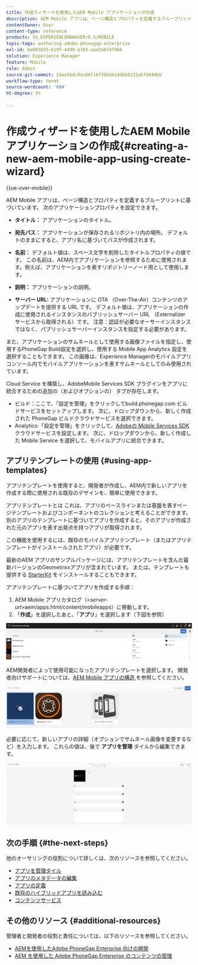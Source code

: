 ```yaml
---
title: 作成ウィザードを使用したAEM Mobile アプリケーションの作成
description: AEM Mobile アプリは、ページ構造とプロパティを定義するブループリントに基づいています。 このページでは、アプリテンプレートに基づいてアプリを作成する方法について説明します。
contentOwner: User
content-type: reference
products: SG_EXPERIENCEMANAGER/6.5/MOBILE
topic-tags: authoring-adobe-phonegap-enterprise
exl-id: be093025-b19f-4499-a7b5-aae5ab74f966
solution: Experience Manager
feature: Mobile
role: Admin
source-git-commit: 2dae56dc9ec66f1bf36bbb24d6b0315a5f5040bb
workflow-type: tm+mt
source-wordcount: '604'
ht-degree: 3%

---
```


# 作成ウィザードを使用したAEM Mobile アプリケーションの作成{#creating-a-new-aem-mobile-app-using-create-wizard}

{{ue-over-mobile}}

AEM Mobile アプリは、ページ構造とプロパティを定義するブループリントに基づいています。 次のアプリケーションプロパティを設定できます。

* **タイトル：** アプリケーションのタイトル。
* **宛先パス：** アプリケーションが保存されるリポジトリ内の場所。 デフォルトのままにすると、アプリ名に基づいてパスが作成されます。

* **名前：** デフォルト値は、スペース文字を削除したタイトルプロパティの値です。 この名前は、AEM内でアプリケーションを参照するために使用されます。例えば、アプリケーションを表すリポジトリーノード用として使用します。
* **説明：** アプリケーションの説明。
* **サーバー URL:** アプリケーションに OTA （Over-The-Air）コンテンツのアップデートを提供する URL です。 デフォルト値は、アプリケーションの作成に使用されるインスタンスのパブリッシュサーバー URL （Externalizer サービスから取得される）です。 注意：認証が必要なオーサーインスタンスではなく、パブリッシュサーバーインスタンスを指定する必要があります。

また、アプリケーションのサムネールとして使用する画像ファイルを指定し、使用するPhoneGap Build設定を選択し、使用する Mobile App Analytics 設定を選択することもできます。 この画像は、Experience Managerのモバイルアプリコンソール内でモバイルアプリケーションを表すサムネールとしてのみ使用されています。

Cloud Service を構築し、AdobeMobile Services SDK プラグインをアプリに統合するための追加の（およびオプションの） タブが存在します。

* ビルド：ここで、「設定を管理」をクリックしてbuild.phonegap.com ビルドサービスをセットアップします。 次に、ドロップダウンから、新しく作成された PhoneGap ビルドクラウドサービスを選択できます。
* Analytics:「設定を管理」をクリックして、[Adobeの Mobile Services SDK](https://experienceleague.adobe.com/docs/mobile-services/using/home.html) クラウドサービスを設定します。 次に、ドロップダウンから、新しく作成した Mobile Service を選択して、モバイルアプリに統合できます。

## アプリテンプレートの使用 {#using-app-templates}

アプリテンプレートを使用すると、開発者が作成し、AEM内で新しいアプリを作成する際に使用される既存のデザインを、簡単に使用できます。

アプリテンプレートとは これは、アプリのベースラインまたは基盤を表すページテンプレートおよびコンポーネントのコレクションと考えることができます。
別のアプリのテンプレートに基づいてアプリを作成すると、そのアプリが作成された元のアプリを表す出発点を持つアプリが取得されます。

この機能を使用するには、既存のモバイルアプリテンプレート（またはアプリテンプレートがインストールされたアプリ）が必要です。

最新のAEM アプリのサンプルパッケージには、アプリテンプレートを含んだ最新バージョンのGeometrixxアプリが含まれています。 または、テンプレートも提供する [StarterKit](https://github.com/Adobe-Marketing-Cloud-Apps/aem-phonegap-starter-kit) をインストールすることもできます。

アプリテンプレートに基づいてアプリを作成する手順：

1. AEM Mobile アプリカタログ（&lt;*server-url*>aem/apps.html/content/mobileapps）に移動します。
1. 「**作成**」を選択したあと、「**アプリ**」を選択します（下図を参照）

![chlimage_1-158](assets/chlimage_1-158.png)

AEM開発者によって使用可能になったアプリテンプレートを選択します。 開発者向けサポートについては、[AEM Mobile アプリの構造 ](/help/mobile/phonegap-structure-an-app.md) を参照してください。

![chlimage_1-159](assets/chlimage_1-159.png)

必要に応じて、新しいアプリの詳細（オプションでサムネール画像を変更するなど）を入力します。 これらの値は、後で **アプリを管理** タイルから編集できます。

![chlimage_1-160](assets/chlimage_1-160.png)

## 次の手順 {#the-next-steps}

他のオーサリングの役割について詳しくは、次のリソースを参照してください。

* [アプリを管理タイル](/help/mobile/phonegap-app-details-tile.md)
* [アプリのメタデータの編集](/help/mobile/phonegap-editmetadata.md)
* [アプリの定義](/help/mobile/phonegap-app-definitions.md)
* [既存のハイブリッドアプリを読み込む](/help/mobile/phonegap-adding-content-to-imported-app.md)
* [コンテンツサービス](/help/mobile/develop-content-as-a-service.md)

## その他のリソース {#additional-resources}

管理者と開発者の役割と責任については、以下のリソースを参照してください。

* [AEMを使用したAdobe PhoneGap Enterprise 向けの開発](/help/mobile/developing-in-phonegap.md)
* [AEM を使用した Adobe PhoneGap Enterprise のコンテンツの管理](/help/mobile/administer-phonegap.md)
